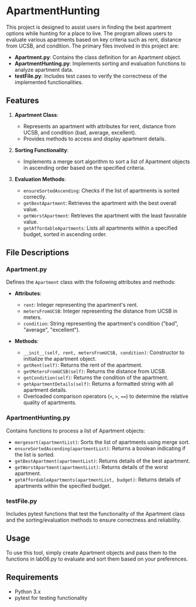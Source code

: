 # ApartmentHunting

This project is designed to assist users in finding the best apartment options while hunting for a place to live. The program allows users to evaluate various apartments based on key criteria such as rent, distance from UCSB, and condition. The primary files involved in this project are:

- **Apartment.py**: Contains the class definition for an Apartment object.
- **ApartmentHunting.py**: Implements sorting and evaluation functions to analyze apartment data.
- **testFile.py**: Includes test cases to verify the correctness of the implemented functionalities.

## Features

1. **Apartment Class**: 
   - Represents an apartment with attributes for rent, distance from UCSB, and condition (bad, average, excellent).
   - Provides methods to access and display apartment details.

2. **Sorting Functionality**:
   - Implements a merge sort algorithm to sort a list of Apartment objects in ascending order based on the specified criteria.

3. **Evaluation Methods**:
   - `ensureSortedAscending`: Checks if the list of apartments is sorted correctly.
   - `getBestApartment`: Retrieves the apartment with the best overall value.
   - `getWorstApartment`: Retrieves the apartment with the least favorable value.
   - `getAffordableApartments`: Lists all apartments within a specified budget, sorted in ascending order.

## File Descriptions

### Apartment.py
Defines the `Apartment` class with the following attributes and methods:
- **Attributes**:
  - `rent`: Integer representing the apartment's rent.
  - `metersFromUCSB`: Integer representing the distance from UCSB in meters.
  - `condition`: String representing the apartment's condition ("bad", "average", "excellent").
  
- **Methods**:
  - `__init__(self, rent, metersFromUCSB, condition)`: Constructor to initialize the apartment object.
  - `getRent(self)`: Returns the rent of the apartment.
  - `getMetersFromUCSB(self)`: Returns the distance from UCSB.
  - `getCondition(self)`: Returns the condition of the apartment.
  - `getApartmentDetails(self)`: Returns a formatted string with all apartment details.
  - Overloaded comparison operators (`<`, `>`, `==`) to determine the relative quality of apartments.

### ApartmentHunting.py
Contains functions to process a list of Apartment objects:
- `mergesort(apartmentList)`: Sorts the list of apartments using merge sort.
- `ensureSortedAscending(apartmentList)`: Returns a boolean indicating if the list is sorted.
- `getBestApartment(apartmentList)`: Returns details of the best apartment.
- `getWorstApartment(apartmentList)`: Returns details of the worst apartment.
- `getAffordableApartments(apartmentList, budget)`: Returns details of apartments within the specified budget.

### testFile.py
Includes pytest functions that test the functionality of the Apartment class and the sorting/evaluation methods to ensure correctness and reliability.

## Usage
To use this tool, simply create Apartment objects and pass them to the functions in lab06.py to evaluate and sort them based on your preferences.

## Requirements
- Python 3.x
- pytest for testing functionality
